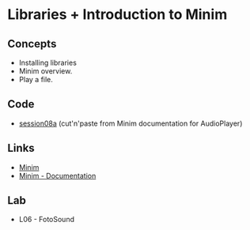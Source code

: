 # Libraries + Introduction to  Minim

## Concepts

* Installing libraries
* Minim overview.
* Play a file.

## Code

* [session08a](session08a) (cut'n'paste from Minim documentation for AudioPlayer)

## Links

* [Minim](https://code.compartmental.net/tools/minim/)
* [Minim - Documentation](https://code.compartmental.net/minim/)

## Lab

* L06 - FotoSound
